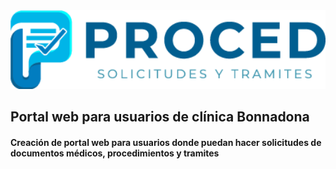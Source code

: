 <img src="./client/public/logos/LOGO-HORIZONTAL-TRANS-130-X-130-PX.png" alt="logo-portal-web" width="540">

## Portal web para usuarios de clínica Bonnadona

#### Creación de portal web para usuarios donde puedan hacer solicitudes de documentos médicos, procedimientos y tramites
